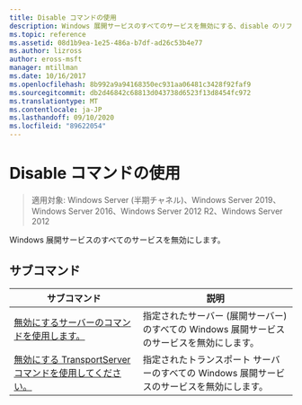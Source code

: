 ```yaml
---
title: Disable コマンドの使用
description: Windows 展開サービスのすべてのサービスを無効にする、disable のリファレンス記事です。
ms.topic: reference
ms.assetid: 08d1b9ea-1e25-486a-b7df-ad26c53b4e77
ms.author: lizross
author: eross-msft
manager: mtillman
ms.date: 10/16/2017
ms.openlocfilehash: 8b992a9a94168350ec931aa06481c3428f92faf9
ms.sourcegitcommit: db2d46842c68813d043738d6523f13d8454fc972
ms.translationtype: MT
ms.contentlocale: ja-JP
ms.lasthandoff: 09/10/2020
ms.locfileid: "89622054"
---
```

# <a name="using-the-disable-command"></a>Disable コマンドの使用

> 適用対象: Windows Server (半期チャネル)、Windows Server 2019、Windows Server 2016、Windows Server 2012 R2、Windows Server 2012

Windows 展開サービスのすべてのサービスを無効にします。

## <a name="subcommands"></a>サブコマンド
|サブコマンド|説明|
|-------|--------|
|[無効にするサーバーのコマンドを使用します。](using-the-disable-server-command.md)|指定されたサーバー (展開サーバー) のすべての Windows 展開サービスのサービスを無効にします。|
|[無効にする TransportServer コマンドを使用してください。](using-the-disable-transportserver-command.md)|指定されたトランスポート サーバーのすべての Windows 展開サービスのサービスを無効にします。|
